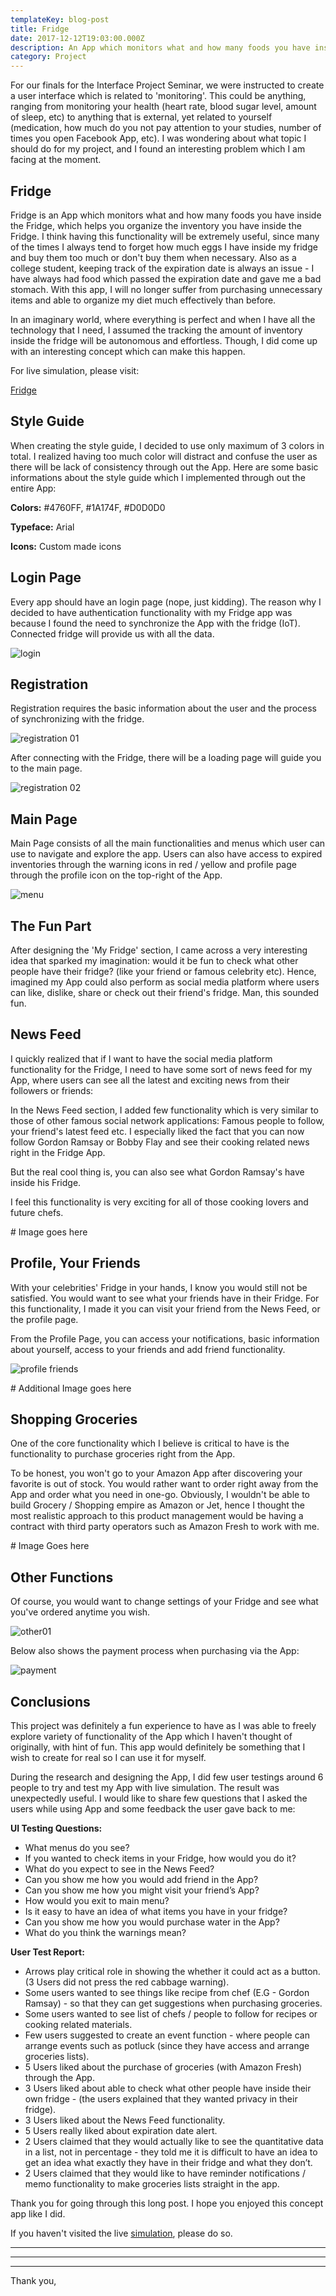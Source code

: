 ```yaml
---
templateKey: blog-post
title: Fridge
date: 2017-12-12T19:03:00.000Z
description: An App which monitors what and how many foods you have inside the Fridge.
category: Project
---
```

For our finals for the Interface Project Seminar, we were instructed to create a user interface which is related to 'monitoring'. This could be anything, ranging from monitoring your health (heart rate, blood sugar level, amount of sleep, etc) to anything that is external, yet related to yourself (medication, how much do you not pay attention to your studies, number of times you open Facebook App, etc). I was wondering about what topic I should do for my project, and I found an interesting problem which I am facing at the moment.

## Fridge

Fridge is an App which monitors what and how many foods you have inside the Fridge, which helps you organize the inventory you have inside the Fridge. I think having this functionality will be extremely useful, since many of the times I always tend to forget how much eggs I have inside my fridge and buy them too much or don't buy them when necessary. Also as a college student, keeping track of the expiration date is always an issue - I have always had food which passed the expiration date and gave me a bad stomach. With this app, I will no longer suffer from purchasing unnecessary items and able to organize my diet much effectively than before.

In an imaginary world, where everything is perfect and when I have all the technology that I need, I assumed the tracking the amount of inventory inside the fridge will be autonomous and effortless. Though, I did come up with an interesting concept which can make this happen.



For live simulation, please visit:

[Fridge](https://invis.io/MJEX7MYCA)



## Style Guide

When creating the style guide, I decided to use only maximum of 3 colors in total. I realized having too much color will distract and confuse the user as there will be lack of consistency through out the App. Here are some basic informations about the style guide which I implemented through out the entire App:

**Colors:** #4760FF, #1A174F, #D0D0D0

**Typeface:** Arial

**Icons:** Custom made icons

## Login Page

Every app should have an login page (nope, just kidding). The reason why I decided to have authentication functionality with my Fridge app was because I found the need to synchronize the App with the fridge (IoT). Connected fridge will provide us with all the data.

![login](/img/asset-4-2x.png "login")

## Registration

Registration requires the basic information about the user and the process of synchronizing with the fridge.

![registration 01](/img/screen-shot-2019-02-25-at-1.07.02-pm.png "registration 01")

After connecting with the Fridge, there will be a loading page will guide you to the main page.

![registration 02](/img/screen-shot-2019-02-25-at-1.08.38-pm.png "registration 02")

## Main Page

Main Page consists of all the main functionalities and menus which user can use to navigate and explore the app. Users can also have access to expired inventories through the warning icons in red / yellow and profile page through the profile icon on the top-right of the App.

![menu](/img/asset-1-2x.png "menu")

## The Fun Part

After designing the 'My Fridge' section, I came across a very interesting idea that sparked my imagination: would it be fun to check what other people have their fridge? (like your friend or famous celebrity etc). Hence, imagined my App could also perform as social media platform where users can like, dislike, share or check out their friend's fridge. Man, this sounded fun.



## News Feed

I quickly realized that if I want to have the social media platform functionality for the Fridge, I need to have some sort of news feed for my App, where users can see all the latest and exciting news from their followers or friends:

In the News Feed section, I added few functionality which is very similar to those of other famous social network applications: Famous people to follow, your friend's latest feed etc. I especially liked the fact that you can now follow Gordon Ramsay or Bobby Flay and see their cooking related news right in the Fridge App.

But the real cool thing is, you can also see what Gordon Ramsay's have inside his Fridge.

I feel this functionality is very exciting for all of those cooking lovers and future chefs.

\# Image goes here

## Profile, Your Friends

With your celebrities' Fridge in your hands, I know you would still not be satisfied. You would want to see what your friends have in their Fridge. For this functionality, I made it you can visit your friend from the News Feed, or the profile page.

From the Profile Page, you can access your notifications, basic information about yourself, access to your friends and add friend functionality.

![profile friends](/img/screen-shot-2019-02-25-at-1.12.11-pm.png "profile friends")

\# Additional Image goes here

## Shopping Groceries

One of the core functionality which I believe is critical to have is the functionality to purchase groceries right from the App.

To be honest, you won't go to your Amazon App after discovering your favorite is out of stock. You would rather want to order right away from the App and order what you need in one-go. Obviously, I wouldn't be able to build Grocery / Shopping empire as Amazon or Jet, hence I thought the most realistic approach to this product management would be having a contract with third party operators such as Amazon Fresh to work with me.

\# Image Goes here

## Other Functions

Of course, you would want to change settings of your Fridge and see what you've ordered anytime you wish.

![other01](/img/screen-shot-2019-02-25-at-1.14.01-pm.png "other01")

Below also shows the payment process when purchasing via the App:

![payment](/img/screen-shot-2019-02-25-at-1.14.54-pm.png "payment")

## Conclusions

This project was definitely a fun experience to have as I was able to freely explore variety of functionality of the App which I haven't thought of originally, with hint of fun. This app would definitely be something that I wish to create for real so I can use it for myself. 

During the research and designing the App, I did few user testings around 6 people to try and test my App with live simulation. The result was unexpectedly useful. I would like to share few questions that I asked the users while using App and some feedback the user gave back to me:

**UI Testing Questions:**

* What menus do you see?
* If you wanted to check items in your Fridge, how would you do it?
* What do you expect to see in the News Feed?
* Can you show me how you would add friend in the App?
* Can you show me how you might visit your friend’s App?
* How would you exit to main menu?
* Is it easy to have an idea of what items you have in your fridge?
* Can you show me how you would purchase water in the App?
* What do you think the warnings mean?


**User Test Report:**

* Arrows play critical role in showing the whether it could act as a button. (3 Users did not press the red cabbage warning).
* Some users wanted to see things like recipe from chef (E.G - Gordon Ramsay) - so that they can get suggestions when purchasing groceries.
* Some users wanted to see list of chefs / people to follow for recipes or cooking related materials.
* Few users suggested to create an event function - where people can arrange events such as potluck (since they have access and arrange groceries lists).
* 5 Users liked about the purchase of groceries (with Amazon Fresh) through the App.
* 3 Users liked about able to check what other people have inside their own fridge - (the users explained that they wanted privacy in their fridge).
* 3 Users liked about the News Feed functionality.
* 5 Users really liked about expiration date alert.
* 2 Users claimed that they would actually like to see the quantitative data in a list, not in percentage - they told me it is difficult to have an idea to get an idea what exactly they have in their fridge and what they don’t.
* 2 Users claimed that they would like to have reminder notifications / memo functionality to make groceries lists straight in the app.





Thank you for going through this long post. I hope you enjoyed this concept app like I did. 

If you haven't visited the live [simulation](https://invis.io/MJEX7MYCA), please do so.

****

 ****

****

Thank you,
